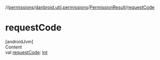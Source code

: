 //[permissions](../../../index.md)/[danbroid.util.permissions](../index.md)/[PermissionResult](index.md)/[requestCode](request-code.md)



# requestCode  
[androidJvm]  
Content  
val [requestCode](request-code.md): [Int](https://kotlinlang.org/api/latest/jvm/stdlib/kotlin/-int/index.html)  



